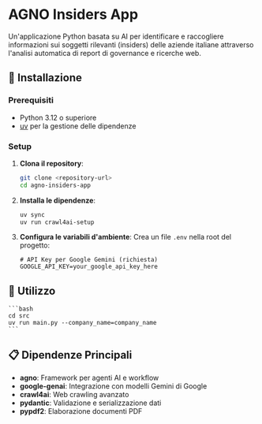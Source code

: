 # AGNO Insiders App

Un'applicazione Python basata su AI per identificare e raccogliere informazioni sui soggetti rilevanti (insiders) delle aziende italiane attraverso l'analisi automatica di report di governance e ricerche web.

## 🚀 Installazione

### Prerequisiti

- Python 3.12 o superiore
- [uv](https://docs.astral.sh/uv/) per la gestione delle dipendenze

### Setup

1. **Clona il repository**:

   ```bash
   git clone <repository-url>
   cd agno-insiders-app
   ```

2. **Installa le dipendenze**:

   ```bash
   uv sync
   uv run crawl4ai-setup
   ```

3. **Configura le variabili d'ambiente**:
   Crea un file `.env` nella root del progetto:
   ```env
   # API Key per Google Gemini (richiesta)
   GOOGLE_API_KEY=your_google_api_key_here
   ```

## 📖 Utilizzo

    ```bash
    cd src
    uv run main.py --company_name=company_name
    ```

## 📋 Dipendenze Principali

- **agno**: Framework per agenti AI e workflow
- **google-genai**: Integrazione con modelli Gemini di Google
- **crawl4ai**: Web crawling avanzato
- **pydantic**: Validazione e serializzazione dati
- **pypdf2**: Elaborazione documenti PDF
